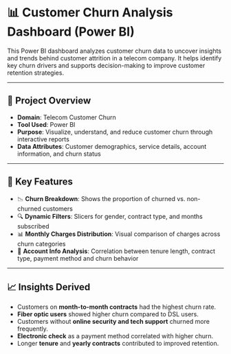 # 📊 Customer Churn Analysis Dashboard (Power BI)

This Power BI dashboard analyzes customer churn data to uncover insights and trends behind customer attrition in a telecom company. It helps identify key churn drivers and supports decision-making to improve customer retention strategies.

---

## 📁 Project Overview

- **Domain**: Telecom Customer Churn
- **Tool Used**: Power BI
- **Purpose**: Visualize, understand, and reduce customer churn through interactive reports
- **Data Attributes**: Customer demographics, service details, account information, and churn status

---

## 📌 Key Features

- 📉 **Churn Breakdown**: Shows the proportion of churned vs. non-churned customers
- 🔍 **Dynamic Filters**: Slicers for gender, contract type, and months subscribed
- 📊 **Monthly Charges Distribution**: Visual comparison of charges across churn categories
- 📅 **Account Info Analysis**: Correlation between tenure length, contract type, payment method and churn behavior
  
---

## 📈 Insights Derived

- Customers on **month-to-month contracts** had the highest churn rate.
- **Fiber optic users** showed higher churn compared to DSL users.
- Customers without **online security and tech support** churned more frequently.
- **Electronic check** as a payment method correlated with higher churn.
- Longer **tenure** and **yearly contracts** contributed to improved retention.



